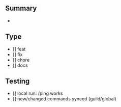 ## Summary
-

## Type
- [] feat
- [] fix
- [] chore
- [] docs

## Testing
- [] local run: /ping works
- [] new/changed commands synced (guild/global)
